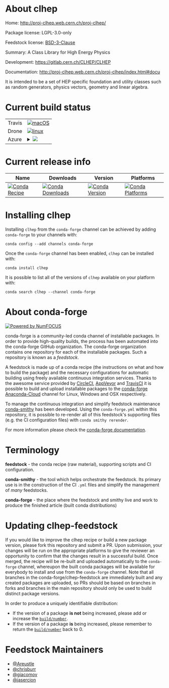 About clhep
===========

Home: http://proj-clhep.web.cern.ch/proj-clhep/

Package license: LGPL-3.0-only

Feedstock license: [BSD-3-Clause](https://github.com/conda-forge/clhep-feedstock/blob/master/LICENSE.txt)

Summary: A Class Library for High Energy Physics

Development: https://gitlab.cern.ch/CLHEP/CLHEP

Documentation: http://proj-clhep.web.cern.ch/proj-clhep/index.html#docu

It is intended to be a set of HEP specific foundation and utility classes such as
random generators, physics vectors, geometry and linear algebra.


Current build status
====================


<table><tr>
    <td>Travis</td>
    <td>
      <a href="https://travis-ci.com/conda-forge/clhep-feedstock">
        <img alt="macOS" src="https://img.shields.io/travis/com/conda-forge/clhep-feedstock/master.svg?label=macOS">
      </a>
    </td>
  </tr><tr>
    <td>Drone</td>
    <td>
      <a href="https://cloud.drone.io/conda-forge/clhep-feedstock">
        <img alt="linux" src="https://img.shields.io/drone/build/conda-forge/clhep-feedstock/master.svg?label=Linux">
      </a>
    </td>
  </tr>
    
  <tr>
    <td>Azure</td>
    <td>
      <details>
        <summary>
          <a href="https://dev.azure.com/conda-forge/feedstock-builds/_build/latest?definitionId=156&branchName=master">
            <img src="https://dev.azure.com/conda-forge/feedstock-builds/_apis/build/status/clhep-feedstock?branchName=master">
          </a>
        </summary>
        <table>
          <thead><tr><th>Variant</th><th>Status</th></tr></thead>
          <tbody><tr>
              <td>linux_64</td>
              <td>
                <a href="https://dev.azure.com/conda-forge/feedstock-builds/_build/latest?definitionId=156&branchName=master">
                  <img src="https://dev.azure.com/conda-forge/feedstock-builds/_apis/build/status/clhep-feedstock?branchName=master&jobName=linux&configuration=linux_64_" alt="variant">
                </a>
              </td>
            </tr><tr>
              <td>linux_aarch64</td>
              <td>
                <a href="https://dev.azure.com/conda-forge/feedstock-builds/_build/latest?definitionId=156&branchName=master">
                  <img src="https://dev.azure.com/conda-forge/feedstock-builds/_apis/build/status/clhep-feedstock?branchName=master&jobName=linux&configuration=linux_aarch64_" alt="variant">
                </a>
              </td>
            </tr><tr>
              <td>linux_ppc64le</td>
              <td>
                <a href="https://dev.azure.com/conda-forge/feedstock-builds/_build/latest?definitionId=156&branchName=master">
                  <img src="https://dev.azure.com/conda-forge/feedstock-builds/_apis/build/status/clhep-feedstock?branchName=master&jobName=linux&configuration=linux_ppc64le_" alt="variant">
                </a>
              </td>
            </tr><tr>
              <td>osx_64</td>
              <td>
                <a href="https://dev.azure.com/conda-forge/feedstock-builds/_build/latest?definitionId=156&branchName=master">
                  <img src="https://dev.azure.com/conda-forge/feedstock-builds/_apis/build/status/clhep-feedstock?branchName=master&jobName=osx&configuration=osx_64_" alt="variant">
                </a>
              </td>
            </tr>
          </tbody>
        </table>
      </details>
    </td>
  </tr>
</table>

Current release info
====================

| Name | Downloads | Version | Platforms |
| --- | --- | --- | --- |
| [![Conda Recipe](https://img.shields.io/badge/recipe-clhep-green.svg)](https://anaconda.org/conda-forge/clhep) | [![Conda Downloads](https://img.shields.io/conda/dn/conda-forge/clhep.svg)](https://anaconda.org/conda-forge/clhep) | [![Conda Version](https://img.shields.io/conda/vn/conda-forge/clhep.svg)](https://anaconda.org/conda-forge/clhep) | [![Conda Platforms](https://img.shields.io/conda/pn/conda-forge/clhep.svg)](https://anaconda.org/conda-forge/clhep) |

Installing clhep
================

Installing `clhep` from the `conda-forge` channel can be achieved by adding `conda-forge` to your channels with:

```
conda config --add channels conda-forge
```

Once the `conda-forge` channel has been enabled, `clhep` can be installed with:

```
conda install clhep
```

It is possible to list all of the versions of `clhep` available on your platform with:

```
conda search clhep --channel conda-forge
```


About conda-forge
=================

[![Powered by NumFOCUS](https://img.shields.io/badge/powered%20by-NumFOCUS-orange.svg?style=flat&colorA=E1523D&colorB=007D8A)](http://numfocus.org)

conda-forge is a community-led conda channel of installable packages.
In order to provide high-quality builds, the process has been automated into the
conda-forge GitHub organization. The conda-forge organization contains one repository
for each of the installable packages. Such a repository is known as a *feedstock*.

A feedstock is made up of a conda recipe (the instructions on what and how to build
the package) and the necessary configurations for automatic building using freely
available continuous integration services. Thanks to the awesome service provided by
[CircleCI](https://circleci.com/), [AppVeyor](https://www.appveyor.com/)
and [TravisCI](https://travis-ci.com/) it is possible to build and upload installable
packages to the [conda-forge](https://anaconda.org/conda-forge)
[Anaconda-Cloud](https://anaconda.org/) channel for Linux, Windows and OSX respectively.

To manage the continuous integration and simplify feedstock maintenance
[conda-smithy](https://github.com/conda-forge/conda-smithy) has been developed.
Using the ``conda-forge.yml`` within this repository, it is possible to re-render all of
this feedstock's supporting files (e.g. the CI configuration files) with ``conda smithy rerender``.

For more information please check the [conda-forge documentation](https://conda-forge.org/docs/).

Terminology
===========

**feedstock** - the conda recipe (raw material), supporting scripts and CI configuration.

**conda-smithy** - the tool which helps orchestrate the feedstock.
                   Its primary use is in the construction of the CI ``.yml`` files
                   and simplify the management of *many* feedstocks.

**conda-forge** - the place where the feedstock and smithy live and work to
                  produce the finished article (built conda distributions)


Updating clhep-feedstock
========================

If you would like to improve the clhep recipe or build a new
package version, please fork this repository and submit a PR. Upon submission,
your changes will be run on the appropriate platforms to give the reviewer an
opportunity to confirm that the changes result in a successful build. Once
merged, the recipe will be re-built and uploaded automatically to the
`conda-forge` channel, whereupon the built conda packages will be available for
everybody to install and use from the `conda-forge` channel.
Note that all branches in the conda-forge/clhep-feedstock are
immediately built and any created packages are uploaded, so PRs should be based
on branches in forks and branches in the main repository should only be used to
build distinct package versions.

In order to produce a uniquely identifiable distribution:
 * If the version of a package **is not** being increased, please add or increase
   the [``build/number``](https://conda.io/docs/user-guide/tasks/build-packages/define-metadata.html#build-number-and-string).
 * If the version of a package **is** being increased, please remember to return
   the [``build/number``](https://conda.io/docs/user-guide/tasks/build-packages/define-metadata.html#build-number-and-string)
   back to 0.

Feedstock Maintainers
=====================

* [@Areustle](https://github.com/Areustle/)
* [@chrisburr](https://github.com/chrisburr/)
* [@giacomov](https://github.com/giacomov/)
* [@jasercion](https://github.com/jasercion/)

